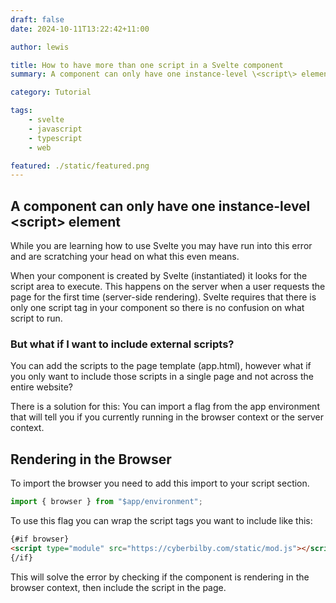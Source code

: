 ```yaml
---
draft: false
date: 2024-10-11T13:22:42+11:00

author: lewis

title: How to have more than one script in a Svelte component
summary: A component can only have one instance-level \<script\> element, but how do you fix this?

category: Tutorial

tags:
    - svelte
    - javascript
    - typescript
    - web

featured: ./static/featured.png
---
```


## A component can only have one instance-level \<script\> element
While you are learning how to use Svelte you may have run into this error and are scratching your head on what this even means.

When your component is created by Svelte (instantiated) it looks for the script area to execute. This happens on the server when a user requests the page for the first time (server-side rendering). Svelte requires that there is only one script tag in your component so there is no confusion on what script to run.

### But what if I want to include external scripts?
You can add the scripts to the page template (app.html), however what if you only want to include those scripts in a single page and not across the entire website?

There is a solution for this: You can import a flag from the app environment that will tell you if you currently running in the browser context or the server context.

## Rendering in the Browser
To import the browser you need to add this import to your script section.
```ts
import { browser } from "$app/environment";
```

To use this flag you can wrap the script tags you want to include like this:
```html
{#if browser}
<script type="module" src="https://cyberbilby.com/static/mod.js"></script>
{/if}
```
This will solve the error by checking if the component is rendering in the browser context, then include the script in the page.